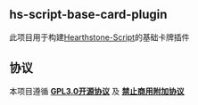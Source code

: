 ## hs-script-base-card-plugin

此项目用于构建[Hearthstone-Script](https://github.com/xjw580/Hearthstone-Script)的基础卡牌插件


## 协议

本项目遵循 **[GPL3.0开源协议](LICENSE)** 及 **[禁止商用附加协议](LICENSE1)**